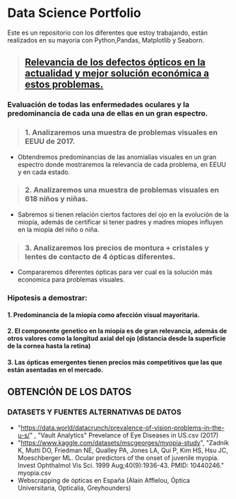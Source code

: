 # Data Science Portfolio
Este es un repositorio con los diferentes que estoy trabajando, están realizados en su mayoria con Python,Pandas, Matplotlib y Seaborn.

>##  [Relevancia de los defectos ópticos en la actualidad y mejor solución económica a estos problemas.](https://github.com/Kuja182/Data-Science-PortFolio/blob/main/Relevancia_defectos_%C3%B3pticos/src/memoria.ipynb)
### Evaluación de todas las enfermedades oculares y la predominancia de cada una de ellas en un gran espectro.
> ### 1. Analizaremos una muestra de problemas visuales en EEUU de 2017.
- Obtendremos predominancias de las anomialias visuales en un gran espectro donde mostraremos la relevancia de cada problema, en EEUU y en cada estado.
> ### 2. Analizaremos una muestra de problemas visuales en 618 niños y niñas.
- Sabremos si tienen relación ciertos factores del ojo en la evolución de la miopía, además de certificar si tener padres y madres miopes influyen en la miopía del niño o niña.
> ### 3. Analizaremos los precios de montura + cristales y lentes de contacto de 4 ópticas diferentes.
- Compararemos diferentes ópticas para ver cual es la solución más economica para problemas visuales.

### Hipotesis a demostrar:
#### 1. Predominancia de la miopía como afección visual mayoritaria.
#### 2. El componente genetico en la miopía es de gran relevancia, además de otros valores como la longitud axial del ojo (distancia desde la superficie de la cornea hasta la retina)
#### 3. Las ópticas emergentes tienen precios más competitivos que las que están asentadas en el mercado.

## OBTENCIÓN DE LOS DATOS
### DATASETS Y FUENTES ALTERNATIVAS DE DATOS
* "https://data.world/datacrunch/prevalence-of-vision-problems-in-the-u-s/" , "Vault Analytics" Prevelance of Eye Diseases in US.csv (2017)
* "https://www.kaggle.com/datasets/mscgeorges/myopia-study", "Zadnik K, Mutti DO, Friedman NE, Qualley PA, Jones LA, Qui P, Kim HS, Hsu JC, Moeschberger ML. Ocular predictors of the onset of juvenile myopia. Invest Ophthalmol Vis Sci. 1999 Aug;40(9):1936-43. PMID: 10440246." myopia.csv
* Webscrapping de ópticas en España (Alain Afflelou, Óptica Universitaria, Opticalia, Greyhounders)
